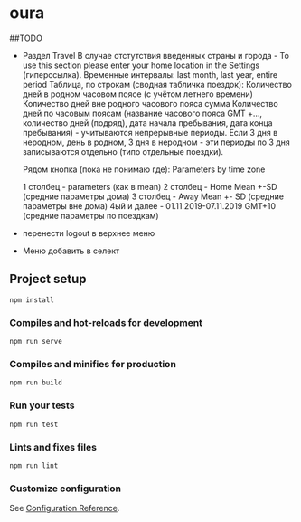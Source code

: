 # oura

##TODO
- Раздел Travel
  В случае отстутствия введенных страны и города - To use this section please enter your home location in the Settings (гиперссылка).
  Временные интервалы: last month, last year, entire period
  Таблица, по строкам (сводная табличка поездок):
  Количество дней в родном часовом поясе (с учётом летнего времени)
  Количество дней вне родного часового пояса сумма
  Количество дней по часовым поясам (название часового пояса GMT +..., количество дней (подряд), дата начала пребывания, дата конца пребывания) - учитываются непрерывные периоды. Если 3 дня в неродном, день в родном, 3 дня в неродном - эти периоды по 3 дня записываются отдельно (типо отдельные поездки).
  
  Рядом кнопка (пока не понимаю где): Parameters by time zone
  
  1 столбец - parameters (как в mean)
  2 столбец - Home Mean +-SD  (средние параметры дома)
  3 столбец - Away Mean +- SD (средние параметры вне дома)
  4ый и далее - 01.11.2019-07.11.2019 GMT+10 (средние параметры по поездкам)
- перенести logout в верхнее меню
- Меню добавить в селект
## Project setup
```
npm install
```

### Compiles and hot-reloads for development
```
npm run serve
```

### Compiles and minifies for production
```
npm run build
```

### Run your tests
```
npm run test
```

### Lints and fixes files
```
npm run lint
```

### Customize configuration
See [Configuration Reference](https://cli.vuejs.org/config/).

